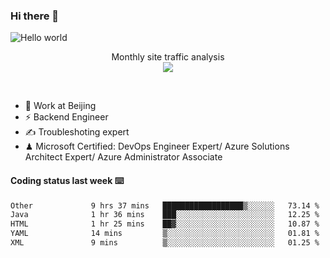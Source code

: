 ### Hi there 👋

<img src="https://raw.githubusercontent.com/sagar-viradiya/sagar-viradiya/master/resources/banner.png" alt="Hello world">
<p align="center"> 
 Monthly site traffic analysis <br/>
  <img src="https://profile-counter.glitch.me/youszoe/count.svg" />
</p>
<br/>

- 🍻 Work at Beijing 
- ⚡ Backend Engineer
- ✍️ Troubleshoting expert
- ♟  Microsoft Certified: DevOps Engineer Expert/ Azure Solutions Architect Expert/ Azure Administrator Associate

#### Coding status last week ⌨️

<!--START_SECTION:waka-->

```txt
Other             9 hrs 37 mins   ██████████████████▒░░░░░░   73.14 %
Java              1 hr 36 mins    ███░░░░░░░░░░░░░░░░░░░░░░   12.25 %
HTML              1 hr 25 mins    ██▓░░░░░░░░░░░░░░░░░░░░░░   10.87 %
YAML              14 mins         ▒░░░░░░░░░░░░░░░░░░░░░░░░   01.81 %
XML               9 mins          ▒░░░░░░░░░░░░░░░░░░░░░░░░   01.25 %
```

<!--END_SECTION:waka-->

<br/>
<center><img src="http://ghchart.rshah.org/409ba5/yousazoe" alt="" /></center>


